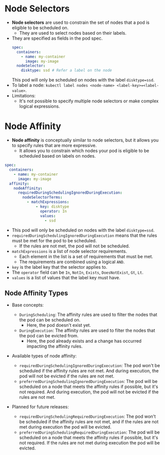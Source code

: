 # Node Selectors

- **Node selectors** are used to constrain the set of nodes that a pod is eligible to be scheduled on.
  - They are used to select nodes based on their labels.
- They are specified as fields in the pod spec.
  ```yaml
  spec:
    containers:
      - name: my-container
        image: my-image
    nodeSelector:
      disktype: ssd # Refer a label on the node
  ```
  This pod will only be scheduled on nodes with the label `disktype=ssd`.
- To label a node: `kubectl label nodes <node-name> <label-key>=<label-value>`.
- Limitations:
  - It's not possible to specify multiple node selectors or make complex logical expressions.

# Node Affinity

- **Node affinity** is conceptually similar to node selectors, but it allows you to specify rules that are more expressive.
  - It allows you to constrain which nodes your pod is eligible to be scheduled based on labels on nodes.

```yaml
spec:
  containers:
    - name: my-container
      image: my-image
  affinity:
    nodeAffinity:
      requiredDuringSchedulingIgnoredDuringExecution:
        nodeSelectorTerms:
          - matchExpressions:
              - key: disktype
                operator: In
                values:
                  - ssd
```

- This pod will only be scheduled on nodes with the label `disktype=ssd`.
- `requiredDuringSchedulingIgnoredDuringExecution` means that the rules must be met for the pod to be scheduled.
  - If the rules are not met, the pod will not be scheduled.
- `matchExpressions` is a list of node selector requirements.
  - Each element in the list is a set of requirements that must be met.
  - The requirements are combined using a logical `AND`.
- `key` is the label key that the selector applies to.
- The `operator` field can be `In`, `NotIn`, `Exists`, `DoesNotExist`, `Gt`, `Lt`.
- `values` is a list of values that the label key must have.

## Node Affinity Types

- Base concepts:

  - `DuringScheduling`: The affinity rules are used to filter the nodes that the pod can be scheduled on.
    - Here, the pod doesn't exist yet.
  - `DuringExecution`: The affinity rules are used to filter the nodes that the pod can be evicted from.
    - Here, the pod already exists and a change has occurred impacting the affinity rules.

- Available types of node affinity:
  - `requiredDuringSchedulingIgnoredDuringExecution`: The pod won't be scheduled if the affinity rules are not met. And during execution, the pod will not be evicted if the rules are not met.
  - `preferredDuringSchedulingIgnoredDuringExecution`: The pod will be scheduled on a node that meets the affinity rules if possible, but it's not required. And during execution, the pod will not be evicted if the rules are not met.
- Planned for future releases:
  - `requiredDuringSchedulingRequiredDuringExecution`: The pod won't be scheduled if the affinity rules are not met, and if the rules are not met during execution the pod will be evicted.
  - `preferredDuringSchedulingRequiredDuringExecution`: The pod will be scheduled on a node that meets the affinity rules if possible, but it's not required. If the rules are not met during execution the pod will be evicted.
